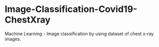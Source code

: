 # Image-Classification-Covid19-ChestXray
Machine Learning - Image classification by using dataset of chest x-ray images.
